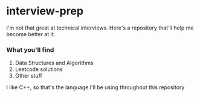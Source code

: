 # interview-prep
I'm not that great at technical interviews. Here's a repository that'll help me become better at it.

### What you'll find
1. Data Structures and Algorithms
2. Leetcode solutions
3. Other stuff

I like C++, so that's the language I'll be using throughout this repository
